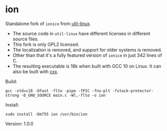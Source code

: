 # ion

Standalone fork of `ionice` from [util-linux](https://github.com/karelzak/util-linux).

* The source code in `util-linux` have different licenses in different source files.
* This fork is only GPL2 licensed.
* The localization is removed, and support for older systems is removed.
* Other than that it's a fully featured version of `ionice` in just 342 lines of C.
* The resulting executable is 18k when built with GCC 10 on Linux. It can also be built with [cxx](https://github.com/xyproto/cxx).

Build:

    gcc -std=c18 -Ofast -flto -pipe -fPIC -fno-plt -fstack-protector-strong -D_GNU_SOURCE main.c -Wl,-flto -o ion

Install:

    sudo install -Dm755 ion /usr/bin/ion

Version: 1.0.0
